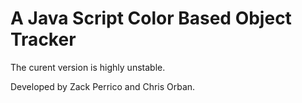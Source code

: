 # A Java Script Color Based Object Tracker

The curent version is highly unstable.

Developed by Zack Perrico and Chris Orban.